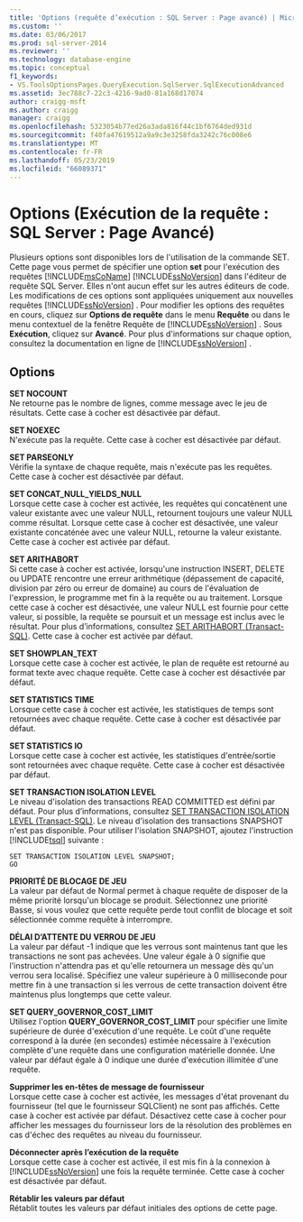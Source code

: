```yaml
---
title: 'Options (requête d’exécution : SQL Server : Page avancé) | Microsoft Docs'
ms.custom: ''
ms.date: 03/06/2017
ms.prod: sql-server-2014
ms.reviewer: ''
ms.technology: database-engine
ms.topic: conceptual
f1_keywords:
- VS.ToolsOptionsPages.QueryExecution.SqlServer.SqlExecutionAdvanced
ms.assetid: 3ec788c7-22c3-4216-9ad0-81a168d17074
author: craigg-msft
ms.author: craigg
manager: craigg
ms.openlocfilehash: 5323054b77ed26a3ada816f44c1bf6764ded931d
ms.sourcegitcommit: f40fa47619512a9a9c3e3258fda3242c76c008e6
ms.translationtype: MT
ms.contentlocale: fr-FR
ms.lasthandoff: 05/23/2019
ms.locfileid: "66089371"
---
```

# <a name="options-query-executionsql-serveradvanced-page"></a>Options (Exécution de la requête : SQL Server : Page Avancé)
  Plusieurs options sont disponibles lors de l'utilisation de la commande SET. Cette page vous permet de spécifier une option **set** pour l'exécution des requêtes [!INCLUDE[msCoName](../includes/msconame-md.md)] [!INCLUDE[ssNoVersion](../includes/ssnoversion-md.md)] dans l'éditeur de requête SQL Server. Elles n'ont aucun effet sur les autres éditeurs de code. Les modifications de ces options sont appliquées uniquement aux nouvelles requêtes [!INCLUDE[ssNoVersion](../includes/ssnoversion-md.md)] . Pour modifier les options des requêtes en cours, cliquez sur **Options de requête** dans le menu **Requête** ou dans le menu contextuel de la fenêtre Requête de [!INCLUDE[ssNoVersion](../includes/ssnoversion-md.md)] . Sous **Exécution**, cliquez sur **Avancé**. Pour plus d'informations sur chaque option, consultez la documentation en ligne de [!INCLUDE[ssNoVersion](../includes/ssnoversion-md.md)] .  
  
## <a name="options"></a>Options  
 **SET NOCOUNT**  
 Ne retourne pas le nombre de lignes, comme message avec le jeu de résultats. Cette case à cocher est désactivée par défaut.  
  
 **SET NOEXEC**  
 N'exécute pas la requête. Cette case à cocher est désactivée par défaut.  
  
 **SET PARSEONLY**  
 Vérifie la syntaxe de chaque requête, mais n'exécute pas les requêtes. Cette case à cocher est désactivée par défaut.  
  
 **SET CONCAT_NULL_YIELDS_NULL**  
 Lorsque cette case à cocher est activée, les requêtes qui concatènent une valeur existante avec une valeur NULL, retournent toujours une valeur NULL comme résultat. Lorsque cette case à cocher est désactivée, une valeur existante concaténée avec une valeur NULL, retourne la valeur existante. Cette case à cocher est activée par défaut.  
  
 **SET ARITHABORT**  
 Si cette case à cocher est activée, lorsqu'une instruction INSERT, DELETE ou UPDATE rencontre une erreur arithmétique (dépassement de capacité, division par zéro ou erreur de domaine) au cours de l'évaluation de l'expression, le programme met fin à la requête ou au traitement. Lorsque cette case à cocher est désactivée, une valeur NULL est fournie pour cette valeur, si possible, la requête se poursuit et un message est inclus avec le résultat. Pour plus d’informations, consultez [SET ARITHABORT &#40;Transact-SQL&#41;](/sql/t-sql/statements/set-arithabort-transact-sql). Cette case à cocher est activée par défaut.  
  
 **SET SHOWPLAN_TEXT**  
 Lorsque cette case à cocher est activée, le plan de requête est retourné au format texte avec chaque requête. Cette case à cocher est désactivée par défaut.  
  
 **SET STATISTICS TIME**  
 Lorsque cette case à cocher est activée, les statistiques de temps sont retournées avec chaque requête. Cette case à cocher est désactivée par défaut.  
  
 **SET STATISTICS IO**  
 Lorsque cette case à cocher est activée, les statistiques d'entrée/sortie sont retournées avec chaque requête. Cette case à cocher est désactivée par défaut.  
  
 **SET TRANSACTION ISOLATION LEVEL**  
 Le niveau d'isolation des transactions READ COMMITTED est défini par défaut. Pour plus d’informations, consultez [SET TRANSACTION ISOLATION LEVEL &#40;Transact-SQL&#41;](/sql/t-sql/statements/set-transaction-isolation-level-transact-sql). Le niveau d'isolation des transactions SNAPSHOT n'est pas disponible. Pour utiliser l'isolation SNAPSHOT, ajoutez l'instruction [!INCLUDE[tsql](../includes/tsql-md.md)] suivante :  
  
```  
SET TRANSACTION ISOLATION LEVEL SNAPSHOT;  
GO  
```  
  
 **PRIORITÉ DE BLOCAGE DE JEU**  
 La valeur par défaut de Normal permet à chaque requête de disposer de la même priorité lorsqu'un blocage se produit. Sélectionnez une priorité Basse, si vous voulez que cette requête perde tout conflit de blocage et soit sélectionnée comme requête à interrompre.  
  
 **DÉLAI D’ATTENTE DU VERROU DE JEU**  
 La valeur par défaut -1 indique que les verrous sont maintenus tant que les transactions ne sont pas achevées. Une valeur égale à 0 signifie que l'instruction n'attendra pas et qu'elle retournera un message dès qu'un verrou sera localisé. Spécifiez une valeur supérieure à 0 milliseconde pour mettre fin à une transaction si les verrous de cette transaction doivent être maintenus plus longtemps que cette valeur.  
  
 **SET QUERY_GOVERNOR_COST_LIMIT**  
 Utilisez l'option **QUERY_GOVERNOR_COST_LIMIT** pour spécifier une limite supérieure de durée d'exécution d'une requête. Le coût d'une requête correspond à la durée (en secondes) estimée nécessaire à l'exécution complète d'une requête dans une configuration matérielle donnée. Une valeur par défaut égale à 0 indique une durée d'exécution illimitée d'une requête.  
  
 **Supprimer les en-têtes de message de fournisseur**  
 Lorsque cette case à cocher est activée, les messages d'état provenant du fournisseur (tel que le fournisseur SQLClient) ne sont pas affichés. Cette case à cocher est activée par défaut. Désactivez cette case à cocher pour afficher les messages du fournisseur lors de la résolution des problèmes en cas d'échec des requêtes au niveau du fournisseur.  
  
 **Déconnecter après l’exécution de la requête**  
 Lorsque cette case à cocher est activée, il est mis fin à la connexion à [!INCLUDE[ssNoVersion](../includes/ssnoversion-md.md)] une fois la requête terminée. Cette case à cocher est désactivée par défaut.  
  
 **Rétablir les valeurs par défaut**  
 Rétablit toutes les valeurs par défaut initiales des options de cette page.  
  
  
